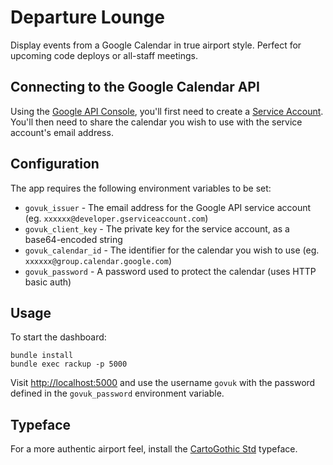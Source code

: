 # Departure Lounge

Display events from a Google Calendar in true airport style. Perfect for upcoming code deploys or all-staff meetings.

## Connecting to the Google Calendar API

Using the [Google API Console](https://code.google.com/apis/console/), you'll first need to create a [Service Account](https://developers.google.com/accounts/docs/OAuth2ServiceAccount). You'll then need to share the calendar you wish to use with the service account's email address.

## Configuration

The app requires the following environment variables to be set:

- `govuk_issuer` - The email address for the Google API service account (eg. `xxxxxx@developer.gserviceaccount.com`)
- `govuk_client_key` - The private key for the service account, as a base64-encoded string
- `govuk_calendar_id` - The identifier for the calendar you wish to use (eg. `xxxxxx@group.calendar.google.com`)
- `govuk_password` - A password used to protect the calendar (uses HTTP basic auth)

## Usage

To start the dashboard:

```
bundle install
bundle exec rackup -p 5000
````

Visit <http://localhost:5000> and use the username `govuk` with the password defined in the `govuk_password` environment variable.

## Typeface

For a more authentic airport feel, install the [CartoGothic Std](http://www.fontsquirrel.com/fonts/CartoGothic-Std) typeface.
